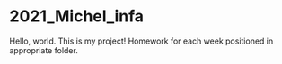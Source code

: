 # 2021_Michel_infa
Hello, world. This is my project!
Homework for each week positioned in appropriate folder.